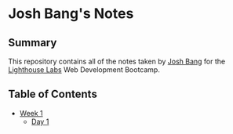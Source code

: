 # Josh Bang's Notes

## Summary

This repository contains all of the notes taken by [Josh Bang](https://github.com/bybang) for the [Lighthouse Labs](https://www.lighthouselabs.ca/) Web Development Bootcamp.

## Table of Contents
* [Week 1](/Week_1)
  * [Day 1](/Week_1/Day_1)